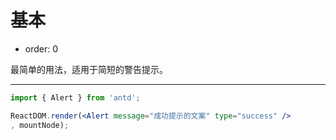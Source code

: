 # 基本

- order: 0

最简单的用法，适用于简短的警告提示。

---

````jsx
import { Alert } from 'antd';

ReactDOM.render(<Alert message="成功提示的文案" type="success" />
, mountNode);
````
